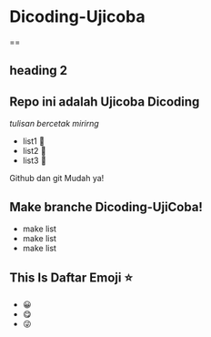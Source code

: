 # Dicoding-Ujicoba

== 
## heading 2

Repo ini adalah Ujicoba Dicoding
--
 *tulisan bercetak mirirng*
- list1 📕
- list2 📘
- list3 📗 

Github dan git Mudah ya!


## Make branche Dicoding-UjiCoba! 
- make list 
- make list 
- make list 

## This Is Daftar Emoji ⭐
- 😀
- 😋
- 😜
